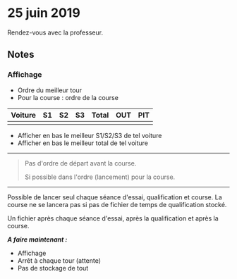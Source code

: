 # 25 juin 2019

Rendez-vous avec la professeur.

## Notes

### Affichage

- Ordre du meilleur tour
- Pour la course : ordre de la course

| Voiture | S1 | S2 | S3 | Total | OUT | PIT |
|---------|----|----|----|-------|-----|-----|
|         |    |    |    |       |     |     |

- Afficher en bas le meilleur S1/S2/S3 de tel voiture
- Afficher en bas le meilleur total de tel voiture

-----

> Pas d'ordre de départ avant la course.
> 
> Si possible dans l'ordre (lancement) pour la course.

-----

Possible de lancer seul chaque séance d'essai, qualification et course.
La course ne se lancera pas si pas de fichier de temps de qualification stocké.

Un fichier après chaque séance d'essai, après la qualification et après la course.

_**A faire maintenant :**_

- Affichage
- Arrêt à chaque tour (attente)
- Pas de stockage de tout
